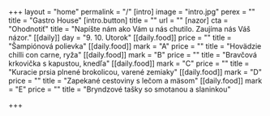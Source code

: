 +++
layout = "home"
permalink = "/"
[intro]
image = "intro.jpg"
perex = ""
title = "Gastro House"
[intro.button]
title = ""
url = ""
[nazor]
cta = "Ohodnotiť"
title = "Napíšte nám ako Vám u nás chutilo. Zaujíma nás Váš názor."
[[daily]]
day = "9. 10. Utorok"
[[daily.food]]
price = ""
title = "Šampiónová polievka"
[[daily.food]]
mark = "A"
price = ""
title = "Hovädzie chilli con carne, ryža"
[[daily.food]]
mark = "B"
price = ""
title = "Bravčová krkovička s kapustou, knedľa"
[[daily.food]]
mark = "C"
price = ""
title = "Kuracie prsia plnené brokolicou, varené zemiaky"
[[daily.food]]
mark = "D"
price = ""
title = "Zapekané cestoviny s lečom a mäsom"
[[daily.food]]
mark = "E"
price = ""
title = "Bryndzové tašky so smotanou a slaninkou"

+++
